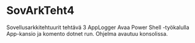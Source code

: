 # SovArkTeht4
Sovellusarkkitehtuurit tehtävä 3 AppLogger
Avaa Power Shell -työkalulla App-kansio ja komento dotnet run.
Ohjelma avautuu konsolissa.
